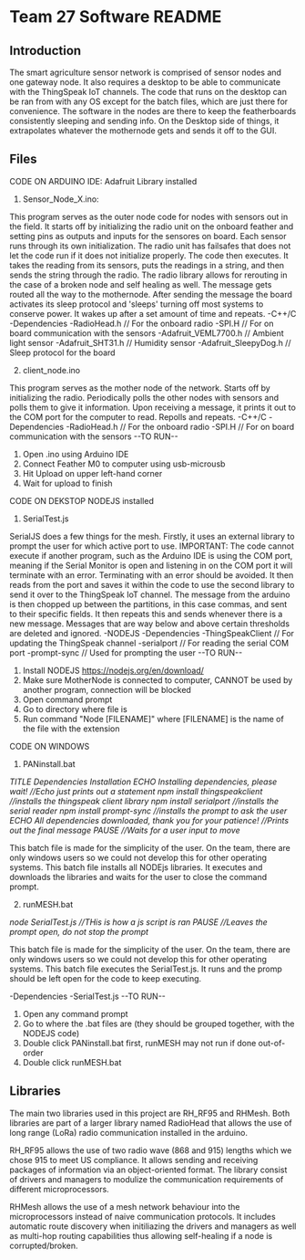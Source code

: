 # Team 27 Software README
## Introduction
The smart agriculture sensor network is comprised of sensor nodes and one gateway node. It also requires a desktop to be able to communicate with the ThingSpeak IoT channels. The code that runs on the desktop can be ran from with any OS except for the batch files, which are just there for convenience. The software in the nodes are there to keep the featherboards consistently sleeping and sending info. On the Desktop side of things, it extrapolates whatever the mothernode gets and sends it off to the GUI.

## Files
CODE ON ARDUINO IDE:
Adafruit Library installed
 1. Sensor_Node_X.ino:
 
This program serves as the outer node code for nodes with sensors out in the field. It starts off by initializing the radio unit on the onboard feather and setting pins as outputs and inputs for the sensores on board. Each sensor runs through its own initialization. The radio unit has failsafes that does not let the code run if it does not initialize properly. The code then executes. It takes the reading from its sensors, puts the readings in a string, and then sends the string through the radio. The radio library allows for rerouting in the case of a broken node and self healing as well. The message gets routed all the way to the mothernode. After sending the message the board activates its sleep protocol and 'sleeps' turning off most systems to conserve power. It wakes up after a set amount of time and repeats.
    -C++/C
    -Dependencies
      -RadioHead.h             // For the onboard radio
      -SPI.H                   // For on board communication with the sensors 
      -Adafruit_VEML7700.h     // Ambient light sensor
      -Adafruit_SHT31.h        // Humidity sensor
      -Adafruit_SleepyDog.h    // Sleep protocol for the board

 2. client_node.ino

This program serves as the mother node of the network. Starts off by initializing the radio. Periodically polls the other nodes with sensors and polls them to give it information. Upon receiving a message, it prints it out to the COM port for the computer to read. Repolls and repeats.
    -C++/C
    -Dependencies
      -RadioHead.h             // For the onboard radio
      -SPI.H                   // For on board communication with the sensors 
--TO RUN--
1. Open .ino using Arduino IDE
2. Connect Feather M0 to computer using usb-microusb
3. Hit Upload on upper left-hand corner
4. Wait for upload to finish

CODE ON DEKSTOP
NODEJS installed
  1. SerialTest.js

SerialJS does a few things for the mesh. Firstly, it uses an external library to prompt the user for which active port to use. IMPORTANT: The code cannot execute if another program, such as the Arduino IDE is using the COM port, meaning if the Serial Monitor is open and listening in on the COM port it will terminate with an error. Terminating with an error should be avoided. It then reads from the port and saves it within the code to use the second library to send it over to the ThingSpeak IoT channel. The message from the arduino is then chopped up between the partitions, in this case commas, and sent to their specific fields. It then repeats this and sends whenever there is a new message. Messages that are way below and above certain thresholds are deleted and ignored.
     -NODEJS
     -Dependencies
        -ThingSpeakClient    // For updating the ThingSpeak channel
        -serialport          // For reading the serial COM port
        -prompt-sync         // Used for prompting the user
--TO RUN--
1. Install NODEJS https://nodejs.org/en/download/
2. Make sure MotherNode is connected to computer, CANNOT be used by another program, connection will be blocked
3. Open command prompt
4. Go to directory where file is
5. Run command "Node [FILENAME]" where [FILENAME] is the name of the file with the extension

CODE ON WINDOWS
1. PANinstall.bat

_TITLE Dependencies Installation
ECHO Installing dependencies, please wait!                              //Echo just prints out a statement
npm install thingspeakclient                                            //installs the thingspeak client library
npm install serialport                                                  //installs the serial reader
npm install prompt-sync                                                 //installs the prompt to ask the user
ECHO All dependencies downloaded, thank you for your patience!          //Prints out the final message
PAUSE                                                                   //Waits for a user input to move_

This batch file is made for the simplicity of the user. On the team, there are only windows users so we could not develop this for other operating systems. This batch file installs all NODEjs libraries. It executes and downloads the libraries and waits for the user to close the command prompt.

2. runMESH.bat

_node SerialTest.js                                                     //THis is how a js script is ran
PAUSE                                                                   //Leaves the prompt open, do not stop the prompt_

This batch file is made for the simplicity of the user. On the team, there are only windows users so we could not develop this for other operating systems. This batch file executes the SerialTest.js. It runs and the promp should be left open for the code to keep executing.

  -Dependencies
    -SerialTest.js
--TO RUN--
1. Open any command prompt
2. Go to where the .bat files are (they should be grouped together, with the NODEJS code)
3. Double click PANinstall.bat first, runMESH may not run if done out-of-order
4. Double click runMESH.bat

## Libraries
The main two libraries used in this project are RH_RF95 and RHMesh. Both libraries are part of a larger library named RadioHead that allows the use of long range (LoRa) radio communication installed in the arduino. 

RH_RF95 allows the use of two radio wave (868 and 915) lengths which we chose 915 to meet US compliance. It allows sending and receiving packages of information via an object-oriented format. The library consist of drivers and managers to modulize the communication requirements of different microprocessors.

RHMesh allows the use of a mesh network behaviour into the microprocessors instead of naive communication protocols. It includes automatic route discovery when initiliazing the drivers and managers as well as multi-hop routing capabilities thus allowing self-healing if a node is corrupted/broken.
